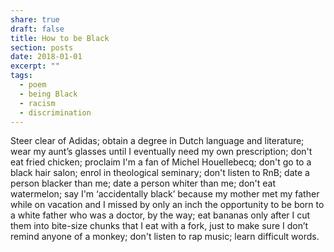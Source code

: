 ```yaml
---
share: true
draft: false
title: How to be Black
section: posts
date: 2018-01-01
excerpt: ""
tags:
  - poem
  - being Black
  - racism
  - discrimination
---
```


Steer clear of Adidas; obtain a degree in Dutch language and literature; wear my aunt’s glasses until I eventually need my own prescription; don't eat fried chicken; proclaim I'm a fan of Michel Houellebecq; don't go to a black hair salon; enrol in theological seminary; don't listen to RnB; date a person blacker than me; date a person whiter than me; don't eat watermelon; say I'm ‘accidentally black’ because my mother met my father while on vacation and I missed by only an inch the opportunity to be born to a white father who was a doctor, by the way; eat bananas only after I cut them into bite-size chunks that I eat with a fork, just to make sure I don’t remind anyone of a monkey; don't listen to rap music; learn difficult words.